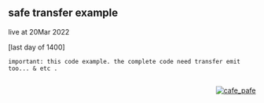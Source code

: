 ## safe transfer example

live at 20Mar 2022

[last day of 1400]

```
important: this code example. the complete code need transfer emit too... & etc .
```
##

<p align="right">
  <a href="https://github.com/mosi-sol" target="blank">
  <img src="https://img.shields.io/badge/20%20Mar-2022-blue?style=flat" alt="cafe_pafe" /></a>  
</p>
